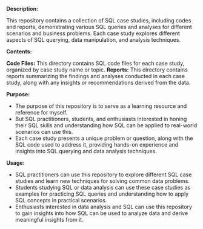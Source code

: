 **Description:**

This repository contains a collection of SQL case studies, including codes and reports, demonstrating various SQL queries and analyses for different scenarios and business problems. Each case study explores different aspects of SQL querying, data manipulation, and analysis techniques.

**Contents:** 

**Code Files:** This directory contains SQL code files for each case study, organized by case study name or topic.
**Reports:** This directory contains reports summarizing the findings and analyses conducted in each case study, along with any insights or recommendations derived from the data.

**Purpose:**
- The purpose of this repository is to serve as a learning resource and reference for myself. 
- But SQL practitioners, students, and enthusiasts interested in honing their SQL skills and understanding how SQL can be applied to real-world scenarios can use this.
- Each case study presents a unique problem or question, along with the SQL code used to address it, providing hands-on experience and insights into SQL querying and data analysis techniques.

**Usage:**
- SQL practitioners can use this repository to explore different SQL case studies and learn new techniques for solving common data problems.
- Students studying SQL or data analysis can use these case studies as examples for practicing SQL queries and understanding how to apply SQL concepts in practical scenarios.
- Enthusiasts interested in data analysis and SQL can use this repository to gain insights into how SQL can be used to analyze data and derive meaningful insights from it.
